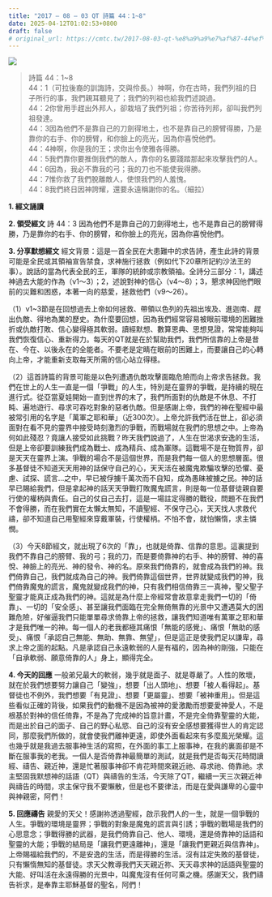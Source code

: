 ```yaml
---
title: "2017 – 08 – 03 QT 詩篇 44：1~8"
date: 2025-04-12T01:02:53+0800
draft: false
# original_url: https://cmtc.tw/2017-08-03-qt-%e8%a9%a9%e7%af%87-44%ef%bc%9a18
---
```


![](/images/qt.jpg)
> 詩篇 44：1\~8  
> 44：1（可拉後裔的訓誨詩，交與伶長。）神啊，你在古時，我們列祖的日子所行的事，我們親耳聽見了；我們的列祖也給我們述說過。  
> 44：2你曾用手趕出外邦人，卻栽培了我們列祖；你苦待列邦，卻叫我們列祖發達。  
> 44：3因為他們不是靠自己的刀劍得地土，也不是靠自己的膀臂得勝，乃是靠你的右手、你的膀臂，和你臉上的亮光，因為你喜悅他們。  
> 44：4神啊，你是我的王；求你出令使雅各得勝。  
> 44：5我們靠你要推倒我們的敵人，靠你的名要踐踏那起來攻擊我們的人。  
> 44：6因為，我必不靠我的弓；我的刀也不能使我得勝。  
> 44：7惟你救了我們脫離敵人，使恨我們的人羞愧。  
> 44：8我們終日因神誇耀，還要永遠稱謝你的名。（細拉）

**1. 經文誦讀**

**2. 領受經文**
詩 44：3 因為他們不是靠自己的刀劍得地土，也不是靠自己的膀臂得勝，乃是靠你的右手、你的膀臂，和你臉上的亮光，因為你喜悅他們。

**3. 分享默想經文**
經文背景：這是一首全民在大患難中的求告詩，產生此詩的背景可能是全民或其領袖宣告禁食，求神施行拯救（例如代下20章所記約沙法王的事）。說話的當為代表全民的王，軍隊的統帥或宗教領袖。全詩分三部分：1，講述神過去大能的作為（v1～3）；2，述說對神的信心（v4～8）；3，懇求神因他們眼前的災難和困惑，本著一向的慈愛，拯救他們（v9～26）。

（1）v1\~3節是在回想過去上帝如何拯救、帶領以色列的先祖出埃及、進迦南、趕出仇敵、得地為業的歷史。為什麼要回想，因為我們經常容易被眼前環境的困難挫折或仇敵打敗、信心變得極其軟弱。讀經默想、數算恩典、思想見證，常常能夠叫我們恢復信心、重新得力。每天的QT就是在於幫助我們，我們所信靠的上帝是昔在、今在、以後永在的全能者。不要老是定睛在眼前的困難上，而要讓自己的心轉向上帝，才能重新支取每天所需的信心站立得穩。

（2）這首詩篇的背景可能是以色列遭遇仇敵攻擊面臨危險而向上帝求告拯救。我們在世上的人生一直是一個「爭戰」的人生，特別是在靈界的爭戰，是持續的現在進行式。從亞當夏娃開始一直到世界的末了，我們所面對的仇敵是不休息、不打盹、遍地遊行、尋求可吞吃對象的惡者仇敵。但是感謝上帝，我們的神在聖經中最被常引用的名字是「萬軍之耶和華」（近300次）。上帝允許我們活在世上，卻必須面對在看不見的靈界中接受時刻激烈的爭戰，而戰場就在我們的思想之中。上帝為何如此殘忍？竟讓人接受如此挑戰？昨天我們說過了，人生在世渴求安逸的生活，但是上帝卻要訓練我們成為戰士、成為精兵、成為軍隊。這戰場不是在物質界，卻是天天在靈界上演。爭戰的場合不是這個世界，而是我們每一個人的思想層面。很多基督徒不知道天天用神的話保守自己的心，天天活在被魔鬼欺騙攻擊的恐懼、憂慮、試探、謊言…之中，早已被俘擄千萬次而不自知，成為愚昧被擄之民。神的話早已賜給我們，但是拿起神的話天天爭戰打敗魔鬼謊言，則是每一位基督徒親自要行使的權柄與責任。自己的仗自己去打，這是一場註定得勝的戰役，問題不在我們不會得勝，而在我們實在太懶太無知，不讀聖經、不保守己心，天天找人求救代禱，卻不知道自己用聖經來穿戴軍裝，行使權柄。不怕不會，就怕懶惰，求主憐憫。

（3）今天8節經文，就出現了6次的「靠」，也就是倚靠、信靠的意思。這裏提到我們不靠自己的膀臂、我的弓；我的刀，而是要倚靠神的右手、神的膀臂、神的喜悅、神臉上的亮光、神的發令、神的名。原來我們倚靠的，就會成為我們的神。我們倚靠自己，我們就成為自己的神。我們倚靠這個世界，世界就變成我們的神，我們倚靠魔鬼的謊言，魔鬼就變成我們的神，只有我們相信倚靠三一真神，聖父聖子聖靈才能真正成為我們的神。這就是為什麼上帝經常會故意拿走我們一切的「倚靠」、一切的「安全感」、甚至讓我們面臨在完全無倚無靠的光景中又遭遇莫大的困難危險，好催逼我們只能單單尋求倚靠上帝的拯救，讓我們知道唯有萬軍之耶和華才是我們唯一的神。每一個人的老我都極其痛恨「無能的感覺」、痛恨「無助的感受」、痛恨「承認自己無能、無助、無靠、無望」，但是這正是使我們足以謙卑，尋求上帝之面的起點。凡是承認自己永遠軟弱的人是有福的，因為神的剛強，只能在「自承軟弱、願意倚靠的人」身上，顯得完全。

**4. 今天的回應**
一般弟兄最大的軟弱，幾乎就是面子、就是尊嚴了。人性的敗壞，就在於我們想要努力讓自己「變強」，想要「出人頭地」、想要「被人看得起」。基督徒也不例外，我們想要「有見證」、想要「更屬靈」、想要「被神重用」。但是這些看似正確的背後，如果我們的動機不是因為被神的愛激勵而想要愛神愛人，不是根基於對神的信任倚靠，不是為了完成神的旨意計畫，不是完全倚靠聖靈的大能，而是出於自己的面子、自己的野心私慾、自己的沒有安全感想要獲得世人的肯定認同，那麼我們所做的，就會使我們離神更遠，即使外面看起來有多麼風光榮耀。這也幾乎就是我過去服事神生活的寫照，在外面的事工上服事神，在我的裏面卻是不斷在服事我的老我。一個人是否倚靠神最簡單的測試，就是我們是否每天花時間讀經、禱告、親近神，還是忙著服事神卻不肯花時間來親近祂、尋求祂、倚靠祂。求主堅固我默想神的話語（QT）與禱告的生活，今天除了QT，繼續一天三次親近神與禱告的時間，求主保守我不要懶散，但是也不要律法，而是在愛與謙卑的心靈中與神親密，阿們！

**5. 回應禱告**
親愛的天父！感謝祢透過聖經，啟示我們人的一生，就是一個爭戰的人生。爭戰的環境是靈界；爭戰的對象是魔鬼的謊言與引誘；爭戰的戰場是我們的心思意念；爭戰得勝的武器，是我們倚靠自己、他人、環境，還是倚靠神的話語和聖靈的大能；爭戰的結局是「讓我們更遠離神」，還是「讓我們更親近與信靠神」。上帝賜福給我們的，不是安逸的生活，而是得勝的生活。沒有註定失敗的基督徒，只有懶惰無知的基督徒。求天父教導我們天天親近祢、天天尋求神的話語與聖靈的大能、好叫活在永遠得勝的光景中，叫魔鬼沒有任何可乘之機。感謝天父，我們禱告祈求，是奉靠主耶穌基督的聖名，阿們！
